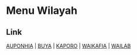 # Menu Wilayah

## Link

[AUPONHIA](https://github.com/gigit-pemilu/pemilu-2024-82-maluku-utara/tree/main/pilpres/hitung-suara/sub/82-maluku-utara/sub/05-kepulauan-sula/sub/12-mangoli-selatan/sub/2004-auponhia)
 | 
[BUYA](https://github.com/gigit-pemilu/pemilu-2024-82-maluku-utara/tree/main/pilpres/hitung-suara/sub/82-maluku-utara/sub/05-kepulauan-sula/sub/12-mangoli-selatan/sub/2003-buya)
 | 
[KAPORO](https://github.com/gigit-pemilu/pemilu-2024-82-maluku-utara/tree/main/pilpres/hitung-suara/sub/82-maluku-utara/sub/05-kepulauan-sula/sub/12-mangoli-selatan/sub/2001-kaporo)
 | 
[WAIKAFIA](https://github.com/gigit-pemilu/pemilu-2024-82-maluku-utara/tree/main/pilpres/hitung-suara/sub/82-maluku-utara/sub/05-kepulauan-sula/sub/12-mangoli-selatan/sub/2002-waikafia)
 | 
[WAILAB](https://github.com/gigit-pemilu/pemilu-2024-82-maluku-utara/tree/main/pilpres/hitung-suara/sub/82-maluku-utara/sub/05-kepulauan-sula/sub/12-mangoli-selatan/sub/2005-wailab)

